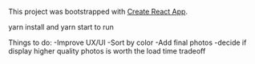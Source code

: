 This project was bootstrapped with [Create React App](https://github.com/facebookincubator/create-react-app).

yarn install and yarn start to run

Things to do:
-Improve UX/UI
-Sort by color
-Add final photos
-decide if display higher quality photos is worth the load time tradeoff